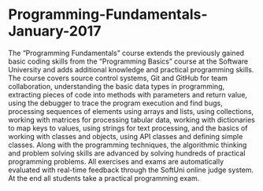 # Programming-Fundamentals-January-2017
The “Programming Fundamentals” course extends the previously gained basic coding skills from the “Programming Basics” course at the 
Software University and adds additional knowledge and practical programming skills.  The course covers source control systems, Git and 
GitHub for team collaboration, understanding the basic data types in programming, extracting pieces of code into methods with parameters 
and return value, using the debugger to trace the program execution and find bugs, processing sequences of elements using arrays and 
lists, using collections, working with matrices for processing tabular data, working with dictionaries to map keys to values, using 
strings for text processing, and the basics of working with classes and objects, using API classes and defining simple classes.  Along 
with the programming techniques, the algorithmic thinking and problem solving skills are advanced by solving hundreds of practical 
programming problems. All exercises and exams are automatically evaluated with real-time feedback through the SoftUni online judge 
system. At the end all students take a practical programming exam.
